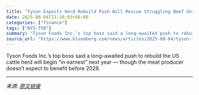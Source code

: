 ```yaml
---
title: "Tyson Expects Herd Rebuild Push Will Rescue Struggling Beef Unit"
date: 2025-08-04T11:30:03+08:00
categories: ["finance"]
tags: ["NYS:TSN"]
summary: "Tyson Foods Inc.’s top boss said a long-awaited push to rebuild the US cattle herd will begin “in earnest” next year &mdash; though the meat producer doesn’t expect to benefit before 2028."
source_url: "https://www.bloomberg.com/news/articles/2025-08-04/tyson-foods-raises-2025-outlook-as-chicken-offsets-beef-losses"
---
```


Tyson Foods Inc.’s top boss said a long-awaited push to rebuild the US cattle herd will begin “in earnest” next year &mdash; though the meat producer doesn’t expect to benefit before 2028.

---

*来源: [原文链接](https://www.bloomberg.com/news/articles/2025-08-04/tyson-foods-raises-2025-outlook-as-chicken-offsets-beef-losses)*
